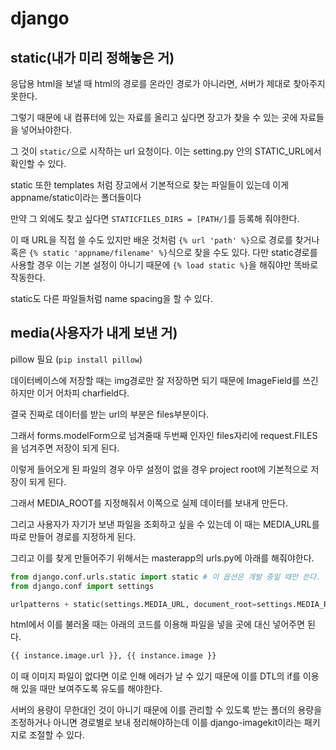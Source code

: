 # django

## static(내가 미리 정해놓은 거)

응답용 html을 보낼 때 html의 경로를 온라인 경로가 아니라면, 서버가 제대로 찾아주지 못한다.

그렇기 때문에 내 컴퓨터에 있는 자료를 올리고 싶다면 장고가 찾을 수 있는 곳에 자료들을 넣어놔야한다.

그 것이 `static/`으로 시작하는 url 요청이다. 이는 setting.py 안의 STATIC_URL에서 확인할 수 있다.

static 또한 templates 처럼 장고에서 기본적으로 찾는 파일들이 있는데 이게 appname/static이라는 폴더들이다

만약 그 외에도 찾고 싶다면 `STATICFILES_DIRS = [PATH/]`를 등록해 줘야한다.

이 때 URL을 직접 쓸 수도 있지만 배운 것처럼 `{% url 'path' %}`으로 경로를 찾거나 혹은 `{% static 'appname/filename' %}`식으로 찾을 수도 있다. 다만 static경로를 사용할 경우 이는 기본 설정이 아니기 때문에 `{% load static %}`을 해줘야만 똑바로 작동한다.

static도 다른 파일들처럼 name spacing을 할 수 있다.



## media(사용자가 내게 보낸 거)

pillow 필요 (`pip install pillow`)

데이터베이스에 저장할 때는 img경로만 잘 저장하면 되기 때문에 ImageField를 쓰긴 하지만 이거 어차피 charfield다.

결국 진짜로 데이터를 받는 url의 부분은 files부분이다.

그래서 forms.modelForm으로 넘겨줄때 두번째 인자인 files자리에 request.FILES을 넘겨주면 저장이 되게 된다.

이렇게 들어오게 된 파일의 경우 아무 설정이 없을 경우 project root에 기본적으로 저장이 되게 된다.

그래서 MEDIA_ROOT를 지정해줘서 이쪽으로 실제 데이터를 보내게 만든다.

그리고 사용자가 자기가 보낸 파일을 조회하고 싶을 수 있는데 이 때는 MEDIA_URL를 따로 만들어 경로를 지정하게 된다.

그리고 이를 찾게 만들어주기 위해서는 masterapp의 urls.py에 아래를 해줘야한다.

```python
from django.conf.urls.static import static # 이 옵션은 개발 중일 때만 쓴다. 출시하면 이거 말고 다른 방식으로 한다.
from django.conf import settings

urlpatterns + static(settings.MEDIA_URL, document_root=settings.MEDIA_ROOT) # 이부분은 debug=True일 때만 작동하니까 걱정할 필요없다.
```

html에서 이를 불러올 때는 아래의 코드를 이용해 파일을 넣을 곳에 대신 넣어주면 된다.

```html
{{ instance.image.url }}, {{ instance.image }}
```

이 때 이미지 파일이 없다면 이로 인해 에러가 날 수 있기 때문에 이를 DTL의 if를 이용해 있을 때만 보여주도록 유도를 해야한다.

서버의 용량이 무한대인 것이 아니기 때문에 이를 관리할 수 있도록 받는 폴더의 용량을 조정하거나 아니면 경로별로 보내 정리해야하는데 이를 django-imagekit이라는 패키지로 조절할 수 있다.